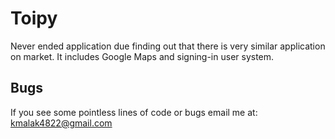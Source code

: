 # Toipy

Never ended application due finding out that there is very similar application on market. It includes Google Maps and signing-in user system.

## Bugs
If you see some pointless lines of code or bugs email me at: kmalak4822@gmail.com
